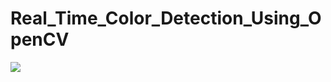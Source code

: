 # Real_Time_Color_Detection_Using_OpenCV

<img src="https://media.giphy.com/media/v1sBDYrLjvEN4Kg88b/giphy.gif">

